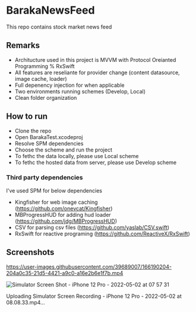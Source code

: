 # BarakaNewsFeed
This repo contains stock market news feed

## Remarks

- Architucture used in this project is MVVM with Protocol Oreianted Programming % RxSwift
- All features are reseliante for provider change (content datasource, image cache, loader)
- Full depenency injection for when applicable
- Two environments running schemes (Develop, Local) 
- Clean folder organization

## How to run

- Clone the repo
- Open BarakaTest.xcodeproj
- Resolve SPM dependencies
- Choose the scheme and run the project
- To fethc the data locally, please use Local scheme
- To fethc the hosted data from server, please use Develop scheme
### Third party dependencies

I've used SPM for below dependencies
- Kingfisher for web image caching  (https://github.com/onevcat/Kingfisher)
- MBProgressHUD for adding hud loader (https://github.com/jdg/MBProgressHUD)
- CSV for parsing csv files (https://github.com/yaslab/CSV.swift)
- RxSwift for reactive programing (https://github.com/ReactiveX/RxSwift)

## Screenshots


https://user-images.githubusercontent.com/39689007/166190204-204a0c35-21d5-4421-a9c0-a16e2b6e1f7b.mp4

![Simulator Screen Shot - iPhone 12 Pro - 2022-05-02 at 07 57 31](https://user-images.githubusercontent.com/39689007/166188248-52b8ded2-83fe-40be-ac0d-15f7ed3b3586.png)


Uploading Simulator Screen Recording - iPhone 12 Pro - 2022-05-02 at 08.08.33.mp4…




